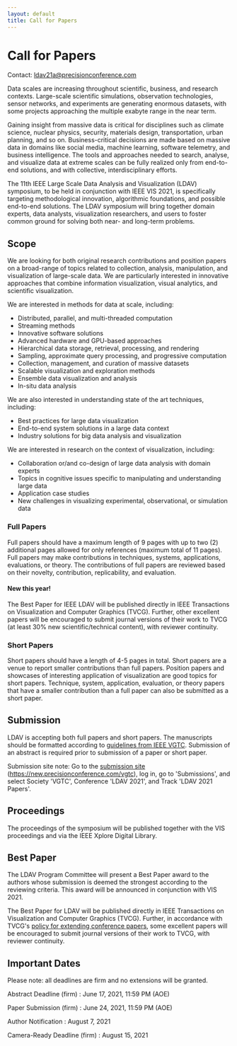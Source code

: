 ```yaml
---
layout: default
title: Call for Papers
---
```


# Call for Papers

Contact: <ldav21a@precisionconference.com>

Data scales are increasing throughout scientific, business, and research 
contexts. Large-scale scientific simulations, observation technologies, 
sensor networks, and experiments are generating enormous datasets, with 
some projects approaching the multiple exabyte range in the near term. 

Gaining insight from massive data is critical for disciplines such as 
climate science, nuclear physics, security, materials design, 
transportation, urban planning, and so on. Business-critical decisions 
are made based on massive data in domains like social media, machine 
learning, software telemetry, and business intelligence. The tools and 
approaches needed to search, analyse, and visualize data at extreme 
scales can be fully realized only from end-to-end solutions, and with 
collective, interdisciplinary efforts. 

The 11th IEEE Large Scale Data Analysis and Visualization (LDAV) 
symposium, to be held in conjunction with IEEE VIS 2021, is specifically 
targeting methodological innovation, algorithmic foundations, and 
possible end-to-end solutions. The LDAV symposium will bring together 
domain experts, data analysts, visualization researchers, and users to 
foster common ground for solving both near- and long-term problems.  


## Scope

We are looking for both original research contributions and position 
papers on a broad-range of topics related to collection, analysis, 
manipulation, and visualization of large-scale data. We are particularly 
interested in innovative approaches that combine information 
visualization, visual analytics, and scientific visualization. 

We are interested in methods for data at scale, including: 
* Distributed, parallel, and multi-threaded computation
* Streaming methods
* Innovative software solutions 
* Advanced hardware and GPU-based approaches 
* Hierarchical data storage, retrieval, processing, and rendering
* Sampling, approximate query processing, and progressive computation
* Collection, management, and curation of massive datasets
* Scalable visualization and exploration methods
* Ensemble data visualization and analysis
* In-situ data analysis

We are also interested in understanding state of the art techniques, 
including: 
* Best practices for large data visualization
* End-to-end system solutions in a large data context
* Industry solutions for big data analysis and visualization

We are interested in research on the context of visualization, 
including: 
* Collaboration or/and co-design of large data analysis with domain 
  experts 
* Topics in cognitive issues specific to manipulating and understanding 
  large data 
* Application case studies
* New challenges in visualizing experimental, observational, or 
  simulation data 

### Full Papers
Full papers should have a maximum length of 9 pages with up to two (2) 
additional pages allowed for only references (maximum total of 11 
pages). Full papers may make contributions in techniques, systems, 
applications, evaluations, or theory. The contributions of full papers 
are reviewed based on their novelty, contribution, replicability, and 
evaluation. 

#### New this year!
The Best Paper for IEEE LDAV will be published directly in IEEE Transactions on Visualization and Computer Graphics (TVCG).  Further, other excellent papers will be encouraged to submit journal versions of their work to TVCG (at least 30% new scientific/technical content), with reviewer continuity.

### Short Papers
Short papers should have a length of 4-5 pages in total. Short papers 
are a venue to report smaller contributions than full papers. Position 
papers and showcases of interesting application of visualization are 
good topics for short papers. Technique, system, application, 
evaluation, or theory papers that have a smaller contribution than a 
full paper can also be submitted as a short paper.

## Submission

LDAV is accepting both full papers and short papers. The manuscripts 
should be formatted according to 
[guidelines from IEEE VGTC](http://vgtc.org/publications/conference). 
Submission of an abstract is required prior to submission of a paper or short paper. 

Submission site note: Go to the
[submission site](https://new.precisionconference.com/vgtc)
(<https://new.precisionconference.com/vgtc>), log in, go to 'Submissions', 
and select Society 'VGTC', Conference 'LDAV 2021', and Track 'LDAV 2021 Papers'.

## Proceedings

The proceedings of the symposium will be published together with the VIS 
proceedings and via the IEEE Xplore Digital Library. 

## Best Paper

The LDAV Program Committee will present a Best Paper award to the 
authors whose submission is deemed the strongest according to the 
reviewing criteria. This award will be announced in conjunction with VIS 2021. 

The Best Paper for LDAV will be published directly in IEEE Transactions on 
Visualization and Computer Graphics (TVCG). Further, in accordance with TVCG's <a href="https://www.computer.org/publications/author-resources/peer-review/journals#preliminary">policy for extending conference papers</a>, some excellent papers will be encouraged to submit journal versions of their work to TVCG, with reviewer continuity.

## Important Dates

Please note: all deadlines are firm and no extensions will be granted.

Abstract Deadline (firm) 
: June 17, 2021, 11:59 PM (AOE)

Paper Submission (firm)
: June 24, 2021, 11:59 PM (AOE)

Author Notification
: August 7, 2021

Camera-Ready Deadline (firm)
: August 15, 2021

